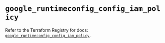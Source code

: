 # `google_runtimeconfig_config_iam_policy`

Refer to the Terraform Registry for docs: [`google_runtimeconfig_config_iam_policy`](https://registry.terraform.io/providers/hashicorp/google-beta/5.18.0/docs/resources/google_runtimeconfig_config_iam_policy).
